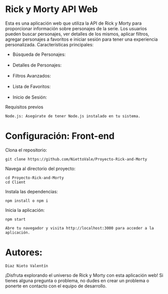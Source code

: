 # **Rick y Morty API Web**

Esta es una aplicación web que utiliza la API de Rick y Morty para proporcionar información sobre personajes de la serie. Los usuarios pueden buscar personajes, ver detalles de los mismos, aplicar filtros, agregar personajes a favoritos e iniciar sesión para tener una experiencia personalizada.
Características principales:

  <ul>
    <li>Búsqueda de Personajes: </li> <br/>
    <li>Detalles de Personajes: </li><br/>
    <li>Filtros Avanzados: </li><br/>
    <li>Lista de Favoritos: </li><br/>
    <li>Inicio de Sesión:</li>
  </ul>

Requisitos previos

    Node.js: Asegúrate de tener Node.js instalado en tu sistema.

# **Configuración: Front-end**

Clona el repositorio:

    git clone https://github.com/NiettoVale/Proyecto-Rick-and-Morty

Navega al directorio del proyecto:

    cd Proyecto-Rick-and-Morty
    cd Client

Instala las dependencias:

    npm install o npm i

Inicia la aplicación:

    npm start

    Abre tu navegador y visita http://localhost:3000 para acceder a la aplicación.

# **Autores:**

    Diaz Nieto Valentín

¡Disfruta explorando el universo de Rick y Morty con esta aplicación web! Si tienes alguna pregunta o problema, no dudes en crear un problema o ponerte en contacto con el equipo de desarrollo.
